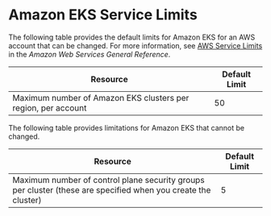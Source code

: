 # Amazon EKS Service Limits<a name="service_limits"></a>

The following table provides the default limits for Amazon EKS for an AWS account that can be changed\. For more information, see [AWS Service Limits](https://docs.aws.amazon.com/general/latest/gr/aws_service_limits.html) in the *Amazon Web Services General Reference*\.


| Resource | Default Limit | 
| --- | --- | 
| Maximum number of Amazon EKS clusters per region, per account | 50 | 

The following table provides limitations for Amazon EKS that cannot be changed\.


| Resource | Default Limit | 
| --- | --- | 
| Maximum number of control plane security groups per cluster \(these are specified when you create the cluster\) | 5 | 